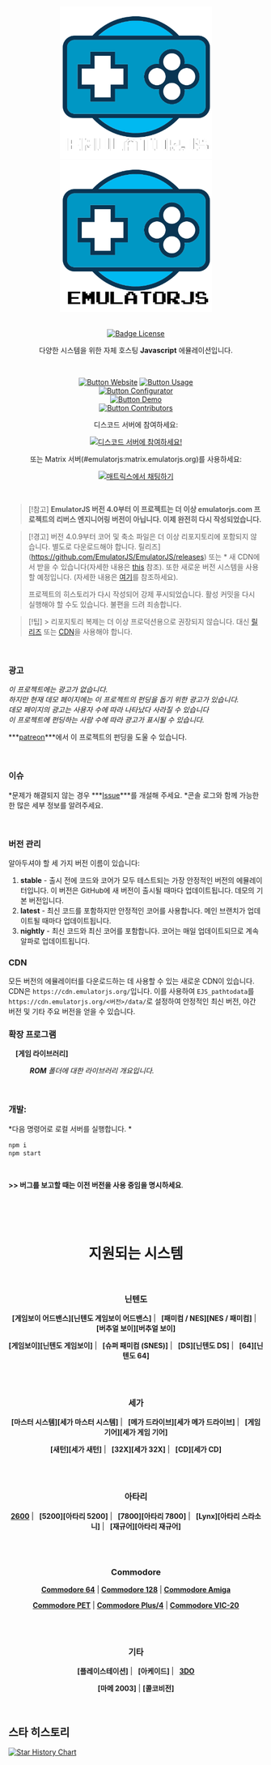 
<div align = center>

<img width = 300 src = docs/Logo-light.png#gh-dark-mode-only>
<img width = 300 src = docs/Logo.png#gh-light-mode-only> 
 
<br>
<br>

[![Badge License]][License]
    
    
다양한 시스템을 위한 자체 호스팅 **Javascript** 에뮬레이션입니다.

<br>

[![Button Website]][Website]
[![Button Usage]][Usage]<br>
[![Button Configurator]][Configurator]<br>
[![Button Demo]][Demo]<br>
[![Button Contributors]][Contributors]

 
디스코드 서버에 참여하세요:

[![디스코드 서버에 참여하세요!](https://invidget.switchblade.xyz/6akryGkETU)](https://discord.gg/6akryGkETU)

또는 Matrix 서버(#emulatorjs:matrix.emulatorjs.org)를 사용하세요:

<a href="https://matrix.to/#/#emulatorjs:matrix.emulatorjs.org" rel="noopener" target="_blank"><img src="https://matrix.to/img/matrix-badge.svg" alt="매트릭스에서 채팅하기"></a>

</div>

<br>

> [!참고] 
> **EmulatorJS 버전 4.0부터 이 프로젝트는 더 이상 emulatorjs.com 프로젝트의 리버스 엔지니어링 버전이 아닙니다. 이제 완전히 다시 작성되었습니다.**

> [!경고] 
> 버전 4.0.9부터 코어 및 축소 파일은 더 이상 리포지토리에 포함되지 않습니다. 별도로 다운로드해야 합니다. 릴리즈](https://github.com/EmulatorJS/EmulatorJS/releases) 또는 * 새 CDN에서 받을 수 있습니다(자세한 내용은 [this](#CDN) 참조). 또한 새로운 버전 시스템을 사용할 예정입니다. (자세한 내용은 [여기](#버버링)를 참조하세요).
>
> 프로젝트의 히스토리가 다시 작성되어 강제 푸시되었습니다. 활성 커밋을 다시 실행해야 할 수도 있습니다. 불편을 드려 죄송합니다.

> [!팁] >
> 리포지토리 복제는 더 이상 프로덕션용으로 권장되지 않습니다. 대신 [릴리즈](https://github.com/EmulatorJS/EmulatorJS/releases) 또는 [CDN](https://cdn.emulatorjs.org/)을 사용해야 합니다.

<br>

### 광고

*이 프로젝트에는 광고가 없습니다.* <br>
*하지만 현재 데모 페이지에는 이 프로젝트의 펀딩을 돕기 위한 광고가 있습니다.* <br>
*데모 페이지의 광고는 사용자 수에 따라 나타났다 사라질 수 있습니다* <br>
*이 프로젝트에 펀딩하는 사람 수에 따라 광고가 표시될 수 있습니다.* <br>

***[patreon]***에서 이 프로젝트의 펀딩을 도울 수 있습니다.

<br>


### 이슈

*문제가 해결되지 않는 경우 ***[Issue]***를 개설해 주세요.
*콘솔 로그와 함께 가능한 한 많은 세부 정보를 알려주세요.

<br>

### 버전 관리
알아두셔야 할 세 가지 버전 이름이 있습니다:
1. **stable** - 출시 전에 코드와 코어가 모두 테스트되는 가장 안정적인 버전의 에뮬레이터입니다. 이 버전은 GitHub에 새 버전이 출시될 때마다 업데이트됩니다. 데모의 기본 버전입니다.
2. **latest** - 최신 코드를 포함하지만 안정적인 코어를 사용합니다. 메인 브랜치가 업데이트될 때마다 업데이트됩니다.
3. **nightly** - 최신 코드와 최신 코어를 포함합니다. 코어는 매일 업데이트되므로 계속 알파로 업데이트됩니다.

### CDN
모든 버전의 에뮬레이터를 다운로드하는 데 사용할 수 있는 새로운 CDN이 있습니다. CDN은 `https://cdn.emulatorjs.org/`입니다. 이를 사용하여 `EJS_pathtodata`를 `https://cdn.emulatorjs.org/<버전>/data/`로 설정하여 안정적인 최신 버전, 야간 버전 및 기타 주요 버전을 얻을 수 있습니다.

### 확장 프로그램

 **[게임 라이브러리]**

   ***ROM** 폴더에 대한 라이브러리 개요입니다.*

<br>

### 개발:

*다음 명령어로 로컬 서버를 실행합니다. *
```
npm i
npm start
```

<br>

**>> 버그를 보고할 때는 이전 버전을 사용 중임을 명시하세요**.

<br>
<br>
<br>

<h1 align = center>지원되는 시스템</h1>

<br>

<div align = center>

### 닌텐도

**[게임보이 어드밴스][닌텐도 게임보이 어드밴스]** | 
**[패미컴 / NES][NES / 패미컴]** | 
**[버추얼 보이][버추얼 보이]**
    
**[게임보이][닌텐도 게임보이]** | 
**[슈퍼 패미컴 (SNES)]** | 
**[DS][닌텐도 DS]** | 
**[64][닌텐도 64]**

<br>
<br>

### 세가

**[마스터 시스템][세가 마스터 시스템]** | 
**[메가 드라이브][세가 메가 드라이브]** | 
**[게임 기어][세가 게임 기어]**
    
**[새턴][세가 새턴]** | 
**[32X][세가 32X]** | 
**[CD][세가 CD]**
    
<br>
<br>

### 아타리

**[2600][Atari 2600]** | 
**[5200][아타리 5200]** | 
**[7800][아타리 7800]** | 
**[Lynx][아타리 스라소니]** | 
**[재규어][아타리 재규어]**

<br>
<br>

### Commodore

**[Commodore 64]** |
**[Commodore 128]** |
**[Commodore Amiga]**

**[Commodore PET]** |
**[Commodore Plus/4]** |
**[Commodore VIC-20]**

<br>
<br>

### 기타
    
**[플레이스테이션]** | 
**[아케이드]** | 
**[3DO]**

**[마메 2003]** |
**[콜코비전]**
    
</div>

<br>

## 스타 히스토리

<a href="https://star-history.com/#EmulatorJS/EmulatorJS&Date">
 <picture>
   <source media="(prefers-color-scheme: dark)" srcset="https://api.star-history.com/svg?repos=EmulatorJS/EmulatorJS&type=Date&theme=dark" />
   <source media="(prefers-color-scheme: light)" srcset="https://api.star-history.com/svg?repos=EmulatorJS/EmulatorJS&type=Date" />
   <img alt="Star History Chart" src="https://api.star-history.com/svg?repos=EmulatorJS/EmulatorJS&type=Date" />
 </picture>
</a>

<!-- 🎮 🎮 🎮 🎮 🎮 🎮 🎮 🎮 🎮 🎮 🎮 🎮 🎮 🎮 🎮 🎮 🎮 🎮 🎮 🎮 🎮 🎮 🎮 --->

[License]: 라이센스
[Issue]: https://github.com/ethanaobrien/emulatorjs/issues
[patreon]: https://patreon.com/EmulatorJS


<!-- 🎮 🎮 🎮 🎮 🎮 🎮 🎮 🎮 🎮   Extensions   🎮 🎮 🎮 🎮 🎮 🎮 🎮 🎮 🎮 --->

[GameLibrary]: https://github.com/Ramaerel/emulatorjs-GameLibrary


<!-- 🎮 🎮 🎮 🎮 🎮 🎮 🎮 🎮 🎮   Quicklinks   🎮 🎮 🎮 🎮 🎮 🎮 🎮 🎮 🎮 --->

[Configurator]: https://emulatorjs.org/editor
[Contributors]: docs/Contributors.md
[Website]: https://emulatorjs.org/
[Usage]: https://emulatorjs.org/docs/
[Demo]: https://demo.emulatorjs.org/


<!-- 🎮 🎮 🎮 🎮 🎮 🎮 🎮 🎮 🎮 🎮  Systems  🎮 🎮 🎮 🎮 🎮 🎮 🎮 🎮 🎮 🎮 -->

[Nintendo Game Boy Advance]: https://emulatorjs.org/docs/systems/nintendo-game-boy-advance
[Nintendo Game Boy]: https://emulatorjs.org/docs/systems/nintendo-game-boy
[Nintendo 64]: https://emulatorjs.org/docs/systems/nintendo-64
[Nintendo DS]: https://emulatorjs.org/docs/systems/nintendo-ds

[Sega Master System]: https://emulatorjs.org/docs/systems/sega-master-system
[Sega Mega Drive]: https://emulatorjs.org/docs/systems/sega-mega-drive
[Sega Game Gear]: https://emulatorjs.org/docs/systems/sega-game-gear
[Sega Saturn]: https://emulatorjs.org/docs/systems/sega-saturn
[Sega 32X]: https://emulatorjs.org/docs/systems/sega-32x
[Sega CD]: https://emulatorjs.org/docs/systems/sega-cd

[Atari Jaguar]: https://emulatorjs.org/docs/systems/atari-jaguar
[Atari Lynx]: https://emulatorjs.org/docs/systems/atari-lynx
[Atari 7800]: https://emulatorjs.org/docs/systems/atari-7800
[Atari 2600]: https://emulatorjs.org/docs/systems/atari-2600
[Atari 5200]: https://emulatorjs.org/docs/systems/atari-5200

[NES / Famicom]: https://emulatorjs.org/docs/systems/nes-famicom
[SNES]: https://emulatorjs.org/docs/systems/snes

<!--
[TurboGrafs-16 / PC Engine]: https://emulatorjs.org/systems/TurboGrafx-16
[MSX]: https://emulatorjs.org/systems/MSX
[WanderSwan / Color]: https://emulatorjs.org/systems/WonderSwan
[Neo Geo Poket]: https://emulatorjs.org/systems/Neo%20Geo%20Pocket
--->
[PlayStation]: https://emulatorjs.org/docs/systems/playstation
[Virtual Boy]: https://emulatorjs.org/docs/systems/virtual-boy
[Arcade]: https://emulatorjs.org/docs/systems/arcade
[3DO]: https://emulatorjs.org/docs/systems/3do
[MAME 2003]: https://emulatorjs.org/docs/systems/mame-2003
[ColecoVision]: https://emulatorjs.org/docs/systems/colecovision

[Commodore 64]: https://emulatorjs.org/docs/systems/commodore-64
[Commodore 128]: https://emulatorjs.org/docs/systems/commodore-128
[Commodore Amiga]: https://emulatorjs.org/docs/systems/commodore-amiga
[Commodore PET]: https://emulatorjs.org/docs/systems/commodore-pet
[Commodore Plus/4]: https://emulatorjs.org/docs/systems/commodore-plus4
[Commodore VIC-20]: https://emulatorjs.org/docs/systems/commodore-vic20


<!-- 🎮 🎮 🎮 🎮 🎮 🎮 🎮 🎮 🎮 🎮  Badges  🎮 🎮 🎮 🎮 🎮 🎮 🎮 🎮 🎮 🎮 --->

[Badge License]: https://img.shields.io/badge/License-GPLv3-blue.svg?style=for-the-badge

[Button Configurator]: https://img.shields.io/badge/Configurator-992cb3?style=for-the-badge
[Button Contributors]: https://img.shields.io/badge/Contributors-54b7dd?style=for-the-badge
[Button Website]: https://img.shields.io/badge/Website-736e9b?style=for-the-badge
[Button Usage]: https://img.shields.io/badge/Usage-2478b5?style=for-the-badge
[Button Demo]: https://img.shields.io/badge/Demo-528116?style=for-the-badge
[Button Beta]: https://img.shields.io/badge/Beta-bb044f?style=for-the-badge
